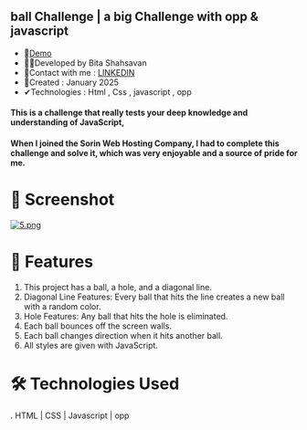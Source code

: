 ## ball Challenge | a big Challenge with opp & javascript
- 📌<a href="https://rickandmorthy-react.netlify.app/" rel="nofollow">Demo</a>
- 🙋‍♀️Developed by Bita Shahsavan
- 📧Contact with me : <a href="https://www.linkedin.com/in/bita-shahsavan-830471299/" rel="nofollow">LINKEDIN</a>
- 📆Created : ‎January  2025
- ✔Technologies : Html , Css , javascript , opp

 #### This is a challenge that really tests your deep knowledge and understanding of JavaScript,
 #### When I joined the Sorin Web Hosting Company, I had to complete this challenge and solve it, which was very enjoyable and a source of pride for me.

# 📸 Screenshot
[![5.png](https://i.postimg.cc/QNnzH8xC/5.png)](https://postimg.cc/SjCdPp9b)

# 🌟 Features
1. This project has a ball, a hole, and a diagonal line.
2. Diagonal Line Features: Every ball that hits the line creates a new ball with a random color.
3. Hole Features: Any ball that hits the hole is eliminated.
4. Each ball bounces off the screen walls.
5. Each ball changes direction when it hits another ball.
6. All styles are given with JavaScript.

# 🛠️ Technologies Used
. HTML | CSS | Javascript | opp
   

